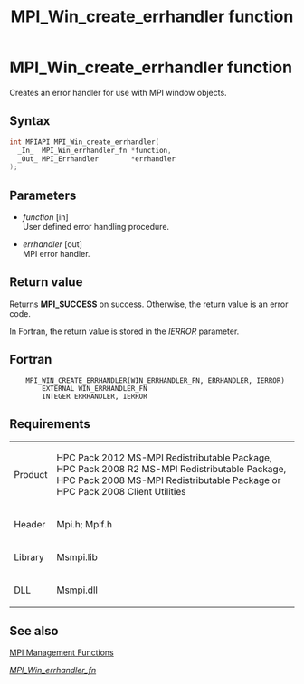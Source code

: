 ﻿---
title: MPI_Win_create_errhandler function
TOCTitle: MPI_Win_create_errhandler function
ms:assetid: e15fa101-c1c0-4764-8c8c-05cb829bf8ff
ms:mtpsurl: https://msdn.microsoft.com/en-us/library/Dn520597(v=VS.85)
ms:contentKeyID: 59361068
ms.date: 03/28/2018
mtps_version: v=VS.85
f1_keywords:
- MPI_WIN_CREATE_ERRHANDLER
- mpif/MPI_Win_create_errhandler
- mpi/MPI_WIN_CREATE_ERRHANDLER
dev_langs:
- C++
- C
---

# MPI\_Win\_create\_errhandler function

Creates an error handler for use with MPI window objects.

## Syntax

``` c++
int MPIAPI MPI_Win_create_errhandler(
  _In_  MPI_Win_errhandler_fn *function,
  _Out_ MPI_Errhandler        *errhandler
);
```

## Parameters

  - *function* \[in\]  
    User defined error handling procedure.

  - *errhandler* \[out\]  
    MPI error handler.

## Return value

Returns **MPI\_SUCCESS** on success. Otherwise, the return value is an error code.

In Fortran, the return value is stored in the *IERROR* parameter.

## Fortran

``` FORTRAN
    MPI_WIN_CREATE_ERRHANDLER(WIN_ERRHANDLER_FN, ERRHANDLER, IERROR)
        EXTERNAL WIN_ERRHANDLER_FN
        INTEGER ERRHANDLER, IERROR
```

## Requirements

<table>
<colgroup>
<col/>
<col/>
</colgroup>
<tbody>
<tr class="odd">
<td><p>Product</p></td>
<td><p>HPC Pack 2012 MS-MPI Redistributable Package, HPC Pack 2008 R2 MS-MPI Redistributable Package, HPC Pack 2008 MS-MPI Redistributable Package or HPC Pack 2008 Client Utilities</p></td>
</tr>
<tr class="even">
<td><p>Header</p></td>
<td>Mpi.h;
Mpif.h</td>
</tr>
<tr class="odd">
<td><p>Library</p></td>
<td>Msmpi.lib</td>
</tr>
<tr class="even">
<td><p>DLL</p></td>
<td>Msmpi.dll</td>
</tr>
</tbody>
</table>


## See also

[MPI Management Functions](mpi-management-functions.md)

[*MPI\_Win\_errhandler\_fn*](mpi-win-errhandler-fn-callback-function.md)

